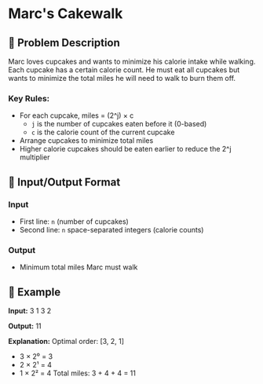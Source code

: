 # Marc's Cakewalk

## 🍰 Problem Description
Marc loves cupcakes and wants to minimize his calorie intake while walking. Each cupcake has a certain calorie count. He must eat all cupcakes but wants to minimize the total miles he will need to walk to burn them off.

### Key Rules:
- For each cupcake, miles = (2^j) × c
  - `j` is the number of cupcakes eaten before it (0-based)
  - `c` is the calorie count of the current cupcake
- Arrange cupcakes to minimize total miles
- Higher calorie cupcakes should be eaten earlier to reduce the 2^j multiplier

## 🎯 Input/Output Format

### Input
- First line: `n` (number of cupcakes)
- Second line: `n` space-separated integers (calorie counts)

### Output
- Minimum total miles Marc must walk

## 📝 Example

**Input:**
3
1 3 2


**Output:**
11


**Explanation:**
Optimal order: [3, 2, 1]
- 3 × 2⁰ = 3
- 2 × 2¹ = 4
- 1 × 2² = 4
Total miles: 3 + 4 + 4 = 11